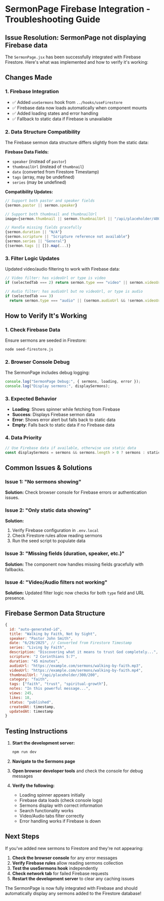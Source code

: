 # SermonPage Firebase Integration - Troubleshooting Guide

## Issue Resolution: SermonPage not displaying Firebase data

The `SermonPage.jsx` has been successfully integrated with Firebase Firestore. Here's what was implemented and how to verify it's working:

## Changes Made

### 1. **Firebase Integration**

- ✅ Added `useSermons` hook from `../hooks/useFirestore`
- ✅ Firebase data now loads automatically when component mounts
- ✅ Added loading states and error handling
- ✅ Fallback to static data if Firebase is unavailable

### 2. **Data Structure Compatibility**

The Firebase sermon data structure differs slightly from the static data:

**Firebase Data Fields:**

- `speaker` (instead of `pastor`)
- `thumbnailUrl` (instead of `thumbnail`)
- `date` (converted from Firestore Timestamp)
- `tags` (array, may be undefined)
- `series` (may be undefined)

**Compatibility Updates:**

```jsx
// Support both pastor and speaker fields
{sermon.pastor || sermon.speaker}

// Support both thumbnail and thumbnailUrl
image={sermon.thumbnail || sermon.thumbnailUrl || "/api/placeholder/400/225"}

// Handle missing fields gracefully
{sermon.duration || "N/A"}
{sermon.scripture || "Scripture reference not available"}
{sermon.series || "General"}
{(sermon.tags || []).map(...)}
```

### 3. **Filter Logic Updates**

Updated video/audio filtering to work with Firebase data:

```jsx
// Video filter: has videoUrl or type is video
if (selectedTab === 2) return sermon.type === "video" || sermon.videoUrl;

// Audio filter: has audioUrl but no videoUrl, or type is audio
if (selectedTab === 3)
  return sermon.type === "audio" || (sermon.audioUrl && !sermon.videoUrl);
```

## How to Verify It's Working

### 1. **Check Firebase Data**

Ensure sermons are seeded in Firestore:

```bash
node seed-firestore.js
```

### 2. **Browser Console Debug**

The SermonPage includes debug logging:

```javascript
console.log("SermonPage Debug:", { sermons, loading, error });
console.log("Display sermons:", displaySermons);
```

### 3. **Expected Behavior**

- **Loading**: Shows spinner while fetching from Firebase
- **Success**: Displays Firebase sermon data
- **Error**: Shows error alert but falls back to static data
- **Empty**: Falls back to static data if no Firebase data

### 4. **Data Priority**

```javascript
// Use Firebase data if available, otherwise use static data
const displaySermons = sermons && sermons.length > 0 ? sermons : staticSermons;
```

## Common Issues & Solutions

### Issue 1: "No sermons showing"

**Solution:** Check browser console for Firebase errors or authentication issues.

### Issue 2: "Only static data showing"

**Solution:**

1. Verify Firebase configuration in `.env.local`
2. Check Firestore rules allow reading sermons
3. Run the seed script to populate data

### Issue 3: "Missing fields (duration, speaker, etc.)"

**Solution:** The component now handles missing fields gracefully with fallbacks.

### Issue 4: "Video/Audio filters not working"

**Solution:** Updated filter logic now checks for both `type` field and URL presence.

## Firebase Sermon Data Structure

```javascript
{
  id: "auto-generated-id",
  title: "Walking by Faith, Not by Sight",
  speaker: "Pastor John Smith",
  date: "6/29/2025", // Converted from Firestore Timestamp
  series: "Living by Faith",
  description: "Discovering what it means to trust God completely...",
  scripture: "2 Corinthians 5:7",
  duration: "45 minutes",
  audioUrl: "https://example.com/sermons/walking-by-faith.mp3",
  videoUrl: "https://example.com/sermons/walking-by-faith.mp4",
  thumbnailUrl: "/api/placeholder/300/200",
  category: "faith",
  tags: ["faith", "trust", "spiritual-growth"],
  notes: "In this powerful message...",
  views: 245,
  likes: 18,
  status: "published",
  createdAt: timestamp,
  updatedAt: timestamp
}
```

## Testing Instructions

1. **Start the development server:**

   ```bash
   npm run dev
   ```

2. **Navigate to the Sermons page**

3. **Open browser developer tools** and check the console for debug messages

4. **Verify the following:**
   - Loading spinner appears initially
   - Firebase data loads (check console logs)
   - Sermons display with correct information
   - Search functionality works
   - Video/Audio tabs filter correctly
   - Error handling works if Firebase is down

## Next Steps

If you've added new sermons to Firestore and they're not appearing:

1. **Check the browser console** for any error messages
2. **Verify Firebase rules** allow reading sermons collection
3. **Test the useSermons hook** independently
4. **Check network tab** for failed Firebase requests
5. **Restart the development server** to clear any caching issues

The SermonPage is now fully integrated with Firebase and should automatically display any sermons added to the Firestore database!
